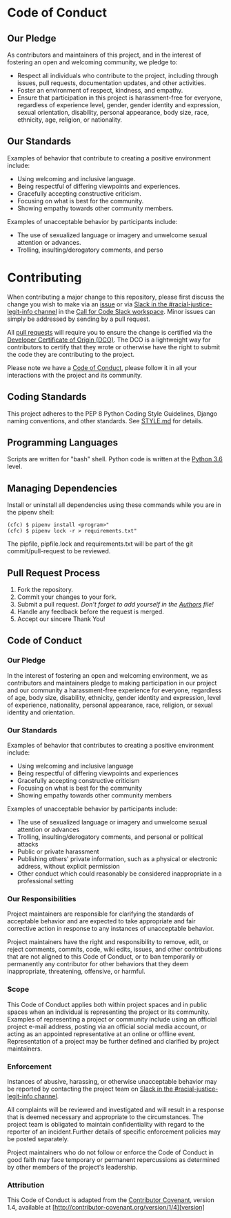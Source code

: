 # Code of Conduct

## Our Pledge

As contributors and maintainers of this project, and in the interest of fostering an open and welcoming community, we pledge to:

- Respect all individuals who contribute to the project, including through issues, pull requests, documentation updates, and other activities.
- Foster an environment of respect, kindness, and empathy.
- Ensure that participation in this project is harassment-free for everyone, regardless of experience level, gender, gender identity and expression, sexual orientation, disability, personal appearance, body size, race, ethnicity, age, religion, or nationality.

## Our Standards

Examples of behavior that contribute to creating a positive environment include:

- Using welcoming and inclusive language.
- Being respectful of differing viewpoints and experiences.
- Gracefully accepting constructive criticism.
- Focusing on what is best for the community.
- Showing empathy towards other community members.

Examples of unacceptable behavior by participants include:

- The use of sexualized language or imagery and unwelcome sexual attention or advances.
- Trolling, insulting/derogatory comments, and perso

# Contributing

When contributing a major change to this repository, please first discuss the
change you wish to make via an [issue](contributing/ISSUES.md) or via
[Slack in the #racial-justice-legit-info 
channel](https://callforcode.slack.com/archives/C01CRAN53CM) in the [Call for
Code Slack workspace](https://callforcode.org/slack). Minor issues can simply
be addressed by sending by a pull request.

All [pull requests](contributing/PULL-REQUESTS.md) will require you to ensure
the change is certified via the [Developer Certificate of Origin 
(DCO)](https://github.com/apps/dco/). The DCO is a lightweight way for 
contributors to certify that they wrote or otherwise have the right to submit
the code they are contributing to the project.

Please note we have a [Code of Conduct](#code-of-conduct), please follow it in
all your interactions with the project and its community.

## Coding Standards

This project adheres to the PEP 8 Python Coding Style Guidelines, Django naming
conventions, and other standards.  See [STYLE.md](docs/STYLE.md) for details.

## Programming Languages

Scripts are written for "bash" shell.
Python code is written at the [Python 3.6](https://docs.python.org/3.6/) level.

## Managing Dependencies

Install or uninstall all dependencies using these commands while you are
in the pipenv shell:

```console
(cfc) $ pipenv install <program>"
(cfc) $ pipenv lock -r > requirements.txt"
```

The pipfile, pipfile.lock and requirements.txt will be part of the git
commit/pull-request to be reviewed.


## Pull Request Process

1. Fork the repository.
2. Commit your changes to your fork.
3. Submit a pull request. _Don't forget to add yourself in the [Authors](Authors) file!_
4. Handle any feedback before the request is merged.
5. Accept our sincere Thank You!

## Code of Conduct

### Our Pledge

In the interest of fostering an open and welcoming environment, we as
contributors and maintainers pledge to making participation in our project and
our community a harassment-free experience for everyone, regardless of age, 
body size, disability, ethnicity, gender identity and expression, level of 
experience, nationality, personal appearance, race, religion, or sexual 
identity and orientation.

### Our Standards

Examples of behavior that contributes to creating a positive environment
include:

* Using welcoming and inclusive language
* Being respectful of differing viewpoints and experiences
* Gracefully accepting constructive criticism
* Focusing on what is best for the community
* Showing empathy towards other community members

Examples of unacceptable behavior by participants include:

* The use of sexualized language or imagery and unwelcome sexual attention or
advances
* Trolling, insulting/derogatory comments, and personal or political attacks
* Public or private harassment
* Publishing others' private information, such as a physical or electronic
  address, without explicit permission
* Other conduct which could reasonably be considered inappropriate in a
  professional setting

### Our Responsibilities

Project maintainers are responsible for clarifying the standards of acceptable
behavior and are expected to take appropriate and fair corrective action in
response to any instances of unacceptable behavior.

Project maintainers have the right and responsibility to remove, edit, or
reject comments, commits, code, wiki edits, issues, and other contributions
that are not aligned to this Code of Conduct, or to ban temporarily or
permanently any contributor for other behaviors that they deem inappropriate,
threatening, offensive, or harmful.

### Scope

This Code of Conduct applies both within project spaces and in public spaces
when an individual is representing the project or its community. Examples of
representing a project or community include using an official project e-mail
address, posting via an official social media account, or acting as an appointed
representative at an online or offline event. Representation of a project may be
further defined and clarified by project maintainers.

### Enforcement

Instances of abusive, harassing, or otherwise unacceptable behavior may be
reported by contacting the project team on [Slack in the #racial-justice-legit-info channel](https://callforcode.slack.com/archives/C01CRAN53CM). 

All complaints will be reviewed and investigated and will result in a response that is deemed necessary and appropriate to the circumstances. The project team is obligated to maintain confidentiality with regard to the reporter of an incident.Further details of specific enforcement policies may be posted separately.

Project maintainers who do not follow or enforce the Code of Conduct in good
faith may face temporary or permanent repercussions as determined by other
members of the project's leadership.

### Attribution

This Code of Conduct is adapted from the [Contributor Covenant][homepage], version 1.4, available at [http://contributor-covenant.org/version/1/4][version]

[homepage]: http://contributor-covenant.org
[version]: http://contributor-covenant.org/version/1/4/
